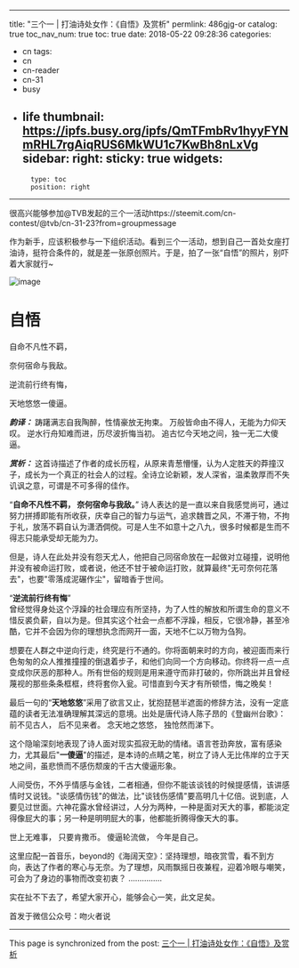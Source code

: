
---
title: "三个一 | 打油诗处女作：《自悟》及赏析"
permlink: 486gjg-or
catalog: true
toc_nav_num: true
toc: true
date: 2018-05-22 09:28:36
categories:
- cn
tags:
- cn
- cn-reader
- cn-31
- busy
- life
thumbnail: https://ipfs.busy.org/ipfs/QmTFmbRv1hyyFYNmRHL7rgAiqRUS6MkWU1c7KwBh8nLxVg
sidebar:
    right:
        sticky: true
widgets:
    -
        type: toc
        position: right
---


很高兴能够参加@TVB发起的三个一活动https://steemit.com/cn-contest/@tvb/cn-31-23?from=groupmessage

作为新手，应该积极参与一下组织活动。看到三个一活动，想到自己一首处女座打油诗，挺符合条件的，就是差一张原创照片。于是，拍了一张“自悟”的照片，别吓着大家就行~

![image](https://ipfs.busy.org/ipfs/QmTFmbRv1hyyFYNmRHL7rgAiqRUS6MkWU1c7KwBh8nLxVg)

# **自悟**

自命不凡性不羁，

奈何宿命与我敌。

逆流前行终有悔，

天地悠悠一傻逼。

***韵译：***
踌躇满志自我陶醉，性情豪放无拘束。
万般皆命由不得人，无能为力仰天叹。
逆水行舟知难而进，历尽波折悔当初。
追古忆今天地之间，独一无二大傻逼。

***赏析：***
这首诗描述了作者的成长历程，从原来青葱懵懂，认为人定胜天的莽撞汉子，成长为一个真正的社会人的过程。全诗立论新颖，发人深省，温柔敦厚而不失讥讽之意，可谓是不可多得的佳作。

“**自命不凡性不羁，
 奈何宿命与我敌。**”
诗人表达的是一直以来自我感觉尚可，通过努力拼搏即能有所收获，庆幸自己的智力与运气，追求魏晋之风，不滞于物，不拘于礼，放荡不羁自认为潇洒倜傥。可是人生不如意十之八九，很多时候都是生而不得志只能承受却无能为力。

但是，诗人在此处并没有怨天尤人，他把自己同宿命放在一起做对立碰撞，说明他并没有被命运打败，或者说，他还不甘于被命运打败，就算最终"无可奈何花落去"，也要"零落成泥碾作尘"，留暗香于世间。
        
“**逆流前行终有悔**”        
曾经觉得身处这个浮躁的社会理应有所坚持，为了人性的解放和所谓生命的意义不惜反裘负薪，自以为是。但其实这个社会一点都不浮躁，相反，它很冷静，甚至冷酷，它并不会因为你的理想执念而网开一面，天地不仁以万物为刍狗。

想要在人群之中逆向行走，终究是行不通的。你将面朝来时的方向，被迎面而来行色匆匆的众人推推撞撞的倒退着步子，和他们向同一个方向移动。你终将一点一点变成你厌恶的那种人。所有世俗的规则是用来遵守而非打破的，你所跳出并且曾经蔑视的那些条条框框，终将套你入瓮。可惜直到今天才有所顿悟，悔之晚矣！

最后一句的“**天地悠悠**”采用了欲言又止，犹抱琵琶半遮面的修辞方法，没有一定底蕴的读者无法准确理解其深远的意境。出处是唐代诗人陈子昂的《登幽州台歌》：    
前不见古人，
后不见来者。
念天地之悠悠，
独怆然而涕下。

这个隐喻深刻地表现了诗人面对现实孤寂无助的情绪。语言苍劲奔放，富有感染力，尤其最后"**一傻逼**"的描述，是本诗的点睛之笔，树立了诗人无比伟岸的立于天地之间，虽悲愤而不感伤颓废的千古大傻逼形象。

人间受伤，不外乎情感与金钱，二者相通，但你不能该谈钱的时候提感情，该讲感情时又说钱。"谈感情伤钱"的做法，比"谈钱伤感情"要高明几十亿倍。说到底，人要见过世面。六神花露水曾经讲过，人分为两种，一种是面对天大的事，都能淡定得像屁大的事；另一种是明明屁大的事，他都能折腾得像天大的事。

世上无难事，
只要肯撒币。
傻逼轮流做，
今年是自己。

这里应配一首音乐，beyond的《海阔天空》：坚持理想，暗夜赏雪，看不到方向，表达了作者的寒心与无奈。为了理想，风雨飘摇日夜兼程，迎着冷眼与嘲笑，可会为了身边的事物而改变初衷？
……………

实在扯不下去了，希望大家开心，能够会心一笑，此文足矣。

首发于微信公众号：吻火者说

- - -

This page is synchronized from the post: [三个一 | 打油诗处女作：《自悟》及赏析](https://steemit.com/@julian2013/486gjg-or)
